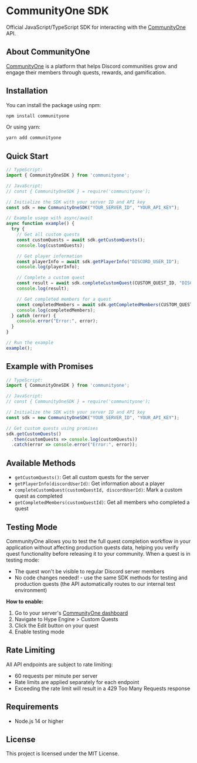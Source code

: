 # CommunityOne SDK

Official JavaScript/TypeScript SDK for interacting with the [CommunityOne](https://communityone.io) API.

## About CommunityOne

[CommunityOne](https://communityone.io) is a platform that helps Discord communities grow and engage their members through quests, rewards, and gamification.

## Installation

You can install the package using npm:

```bash
npm install communityone
```

Or using yarn:

```bash
yarn add communityone
```

## Quick Start

```typescript
// TypeScript:
import { CommunityOneSDK } from 'communityone';

// JavaScript:
// const { CommunityOneSDK } = require('communityone');

// Initialize the SDK with your server ID and API key
const sdk = new CommunityOneSDK("YOUR_SERVER_ID", "YOUR_API_KEY");

// Example usage with async/await
async function example() {
  try {
    // Get all custom quests
    const customQuests = await sdk.getCustomQuests();
    console.log(customQuests);

    // Get player information
    const playerInfo = await sdk.getPlayerInfo("DISCORD_USER_ID");
    console.log(playerInfo);

    // Complete a custom quest
    const result = await sdk.completeCustomQuest(CUSTOM_QUEST_ID, "DISCORD_USER_ID");
    console.log(result);

    // Get completed members for a quest
    const completedMembers = await sdk.getCompletedMembers(CUSTOM_QUEST_ID);
    console.log(completedMembers);
  } catch (error) {
    console.error("Error:", error);
  }
}

// Run the example
example();
```

## Example with Promises

```typescript
// TypeScript:
import { CommunityOneSDK } from 'communityone';

// JavaScript:
// const { CommunityOneSDK } = require('communityone');

// Initialize the SDK with your server ID and API key
const sdk = new CommunityOneSDK("YOUR_SERVER_ID", "YOUR_API_KEY");

// Get custom quests using promises
sdk.getCustomQuests()
  .then(customQuests => console.log(customQuests))
  .catch(error => console.error("Error:", error));
```

## Available Methods

- `getCustomQuests()`: Get all custom quests for the server
- `getPlayerInfo(discordUserId)`: Get information about a player
- `completeCustomQuest(customQuestId, discordUserId)`: Mark a custom quest as completed
- `getCompletedMembers(customQuestId)`: Get all members who completed a quest

## Testing Mode

CommunityOne allows you to test the full quest completion workflow in your application without affecting production quests data, helping you verify quest functionality before releasing it to your community. When a quest is in testing mode:
- The quest won't be visible to regular Discord server members
- No code changes needed! - use the same SDK methods for testing and production quests (the API automatically routes to our internal test environment)

**How to enable:**
1. Go to your server's [CommunityOne dashboard](https://communityone.io/dashboard)
2. Navigate to Hype Engine > Custom Quests
3. Click the Edit button on your quest
4. Enable testing mode

## Rate Limiting

All API endpoints are subject to rate limiting:
- 60 requests per minute per server
- Rate limits are applied separately for each endpoint
- Exceeding the rate limit will result in a 429 Too Many Requests response

## Requirements

- Node.js 14 or higher

## License

This project is licensed under the MIT License. 